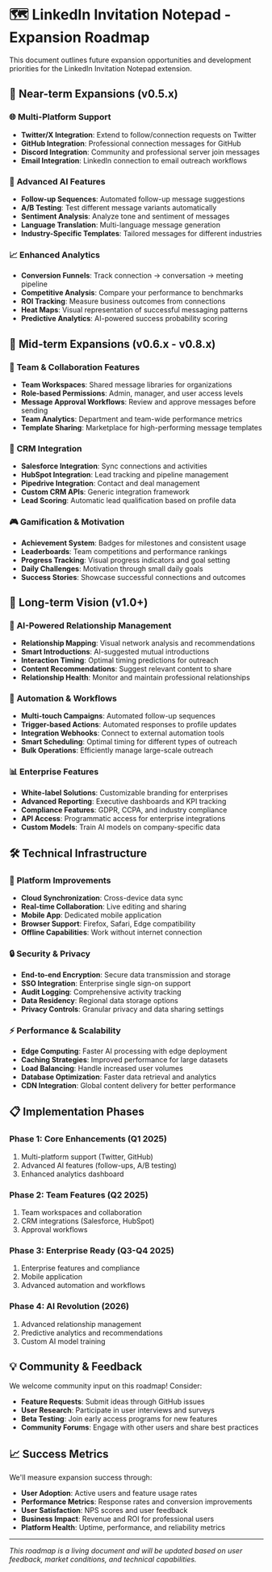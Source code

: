 # 🗺️ LinkedIn Invitation Notepad - Expansion Roadmap

This document outlines future expansion opportunities and development priorities for the LinkedIn Invitation Notepad extension.

## 🎯 **Near-term Expansions (v0.5.x)**

### 🌐 **Multi-Platform Support**
- **Twitter/X Integration**: Extend to follow/connection requests on Twitter
- **GitHub Integration**: Professional connection messages for GitHub
- **Discord Integration**: Community and professional server join messages
- **Email Integration**: LinkedIn connection to email outreach workflows

### 🤖 **Advanced AI Features**
- **Follow-up Sequences**: Automated follow-up message suggestions
- **A/B Testing**: Test different message variants automatically
- **Sentiment Analysis**: Analyze tone and sentiment of messages
- **Language Translation**: Multi-language message generation
- **Industry-Specific Templates**: Tailored messages for different industries

### 📈 **Enhanced Analytics**
- **Conversion Funnels**: Track connection → conversation → meeting pipeline
- **Competitive Analysis**: Compare your performance to benchmarks
- **ROI Tracking**: Measure business outcomes from connections
- **Heat Maps**: Visual representation of successful messaging patterns
- **Predictive Analytics**: AI-powered success probability scoring

## 🚀 **Mid-term Expansions (v0.6.x - v0.8.x)**

### 👥 **Team & Collaboration Features**
- **Team Workspaces**: Shared message libraries for organizations
- **Role-based Permissions**: Admin, manager, and user access levels
- **Message Approval Workflows**: Review and approve messages before sending
- **Team Analytics**: Department and team-wide performance metrics
- **Template Sharing**: Marketplace for high-performing message templates

### 🔗 **CRM Integration**
- **Salesforce Integration**: Sync connections and activities
- **HubSpot Integration**: Lead tracking and pipeline management
- **Pipedrive Integration**: Contact and deal management
- **Custom CRM APIs**: Generic integration framework
- **Lead Scoring**: Automatic lead qualification based on profile data

### 🎮 **Gamification & Motivation**
- **Achievement System**: Badges for milestones and consistent usage
- **Leaderboards**: Team competitions and performance rankings
- **Progress Tracking**: Visual progress indicators and goal setting
- **Daily Challenges**: Motivation through small daily goals
- **Success Stories**: Showcase successful connections and outcomes

## 🌟 **Long-term Vision (v1.0+)**

### 🧠 **AI-Powered Relationship Management**
- **Relationship Mapping**: Visual network analysis and recommendations
- **Smart Introductions**: AI-suggested mutual introductions
- **Interaction Timing**: Optimal timing predictions for outreach
- **Content Recommendations**: Suggest relevant content to share
- **Relationship Health**: Monitor and maintain professional relationships

### 🔄 **Automation & Workflows**
- **Multi-touch Campaigns**: Automated follow-up sequences
- **Trigger-based Actions**: Automated responses to profile updates
- **Integration Webhooks**: Connect to external automation tools
- **Smart Scheduling**: Optimal timing for different types of outreach
- **Bulk Operations**: Efficiently manage large-scale outreach

### 📊 **Enterprise Features**
- **White-label Solutions**: Customizable branding for enterprises
- **Advanced Reporting**: Executive dashboards and KPI tracking
- **Compliance Features**: GDPR, CCPA, and industry compliance
- **API Access**: Programmatic access for enterprise integrations
- **Custom Models**: Train AI models on company-specific data

## 🛠️ **Technical Infrastructure**

### 🔧 **Platform Improvements**
- **Cloud Synchronization**: Cross-device data sync
- **Real-time Collaboration**: Live editing and sharing
- **Mobile App**: Dedicated mobile application
- **Browser Support**: Firefox, Safari, Edge compatibility
- **Offline Capabilities**: Work without internet connection

### 🔒 **Security & Privacy**
- **End-to-end Encryption**: Secure data transmission and storage
- **SSO Integration**: Enterprise single sign-on support
- **Audit Logging**: Comprehensive activity tracking
- **Data Residency**: Regional data storage options
- **Privacy Controls**: Granular privacy and data sharing settings

### ⚡ **Performance & Scalability**
- **Edge Computing**: Faster AI processing with edge deployment
- **Caching Strategies**: Improved performance for large datasets
- **Load Balancing**: Handle increased user volumes
- **Database Optimization**: Faster data retrieval and analytics
- **CDN Integration**: Global content delivery for better performance

## 📋 **Implementation Phases**

### **Phase 1: Core Enhancements (Q1 2025)**
1. Multi-platform support (Twitter, GitHub)
2. Advanced AI features (follow-ups, A/B testing)
3. Enhanced analytics dashboard

### **Phase 2: Team Features (Q2 2025)**
1. Team workspaces and collaboration
2. CRM integrations (Salesforce, HubSpot)
3. Approval workflows

### **Phase 3: Enterprise Ready (Q3-Q4 2025)**
1. Enterprise features and compliance
2. Mobile application
3. Advanced automation and workflows

### **Phase 4: AI Revolution (2026)**
1. Advanced relationship management
2. Predictive analytics and recommendations
3. Custom AI model training

## 💡 **Community & Feedback**

We welcome community input on this roadmap! Consider:

- **Feature Requests**: Submit ideas through GitHub issues
- **User Research**: Participate in user interviews and surveys
- **Beta Testing**: Join early access programs for new features
- **Community Forums**: Engage with other users and share best practices

## 📈 **Success Metrics**

We'll measure expansion success through:

- **User Adoption**: Active users and feature usage rates
- **Performance Metrics**: Response rates and conversion improvements
- **User Satisfaction**: NPS scores and user feedback
- **Business Impact**: Revenue and ROI for professional users
- **Platform Health**: Uptime, performance, and reliability metrics

---

*This roadmap is a living document and will be updated based on user feedback, market conditions, and technical capabilities.* 